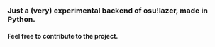 ### Just a (very) experimental backend of osu!lazer, made in Python.

#### Feel free to contribute to the project.
